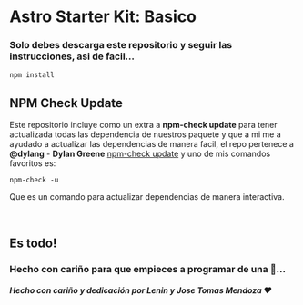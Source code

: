 # Astro Starter Kit: Basico
### Solo debes descarga este repositorio y seguir las instrucciones, asi de facil...



```
npm install
```
## NPM Check Update

Este repositorio incluye como un extra a **npm-check update** para tener actualizada todas las dependencia de nuestros paquete y que a mi me a ayudado a actualizar las dependencias de manera facil, el repo pertenece a  **@dylang** - **Dylan Greene**  [npm-check update](https://www.npmjs.com/package/npm-check) y uno de mis comandos favoritos es:


```
npm-check -u 
```

Que es un comando para actualizar dependencias de manera interactiva.

<br>

## Es todo! 

### Hecho con cariño para que empieces a programar de una 🚀...
##### Hecho con cariño y dedicación por Lenin y Jose Tomas Mendoza ♥



